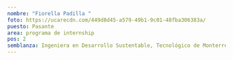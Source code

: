 ```yaml
---
nombre: "Fiorella Padilla "
foto: https://ucarecdn.com/449d8d45-a579-49b1-9c01-48fba306383a/
puesto: Pasante
area: programa de internship
pos: 2
semblanza: Ingeniera en Desarrollo Sustentable, Tecnológico de Monterrey
---
```

